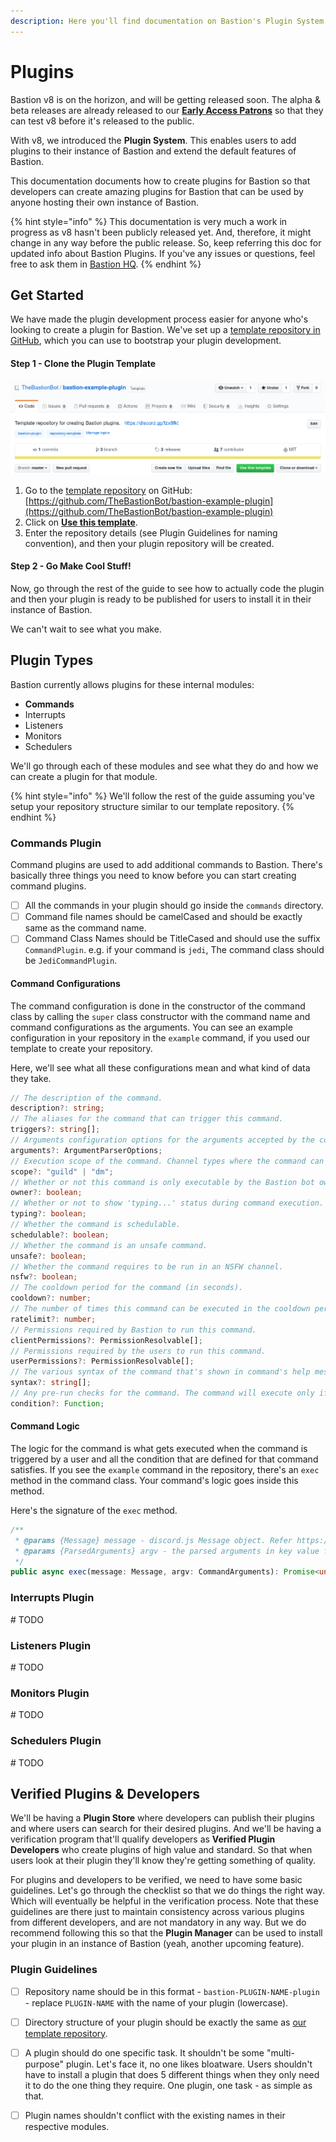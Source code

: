 ```yaml
---
description: Here you'll find documentation on Bastion's Plugin System.
---
```


# Plugins

Bastion v8 is on the horizon, and will be getting released soon. The alpha & beta releases are already released to our [**Early Access Patrons**](https://patreon.com/bastionbot) so that they can test v8 before it's released to the public.

With v8, we introduced the **Plugin System**. This enables users to add plugins to their instance of Bastion and extend the default features of Bastion.

This documentation documents how to create plugins for Bastion so that developers can create amazing plugins for Bastion that can be used by anyone hosting their own instance of Bastion.

{% hint style="info" %}
This documentation is very much a work in progress as v8 hasn't been publicly released yet. And, therefore, it might change in any way before the public release. So, keep referring this doc for updated info about Bastion Plugins. If you've any issues or questions, feel free to ask them in [Bastion HQ](https://discord.gg/fzx8fkt).
{% endhint %}

## Get Started

We have made the plugin development process easier for anyone who's looking to create a plugin for Bastion. We've set up a [template repository in GitHub](https://github.com/TheBastionBot/bastion-example-plugin), which you can use to bootstrap your plugin development.

#### Step 1 - Clone the Plugin Template

![](.gitbook/assets/screenshot-from-2020-05-20-17-49-26.png)

1. Go to the [template repository](https://github.com/TheBastionBot/bastion-example-plugin) on GitHub: [https://github.com/TheBastionBot/bastion-example-plugin](https://github.com/TheBastionBot/bastion-example-plugin)
2. Click on [**Use this template**](https://github.com/TheBastionBot/bastion-example-plugin/generate).
3. Enter the repository details \(see Plugin Guidelines for naming convention\), and then your plugin repository will be created.

#### Step 2 - Go Make Cool Stuff!

Now, go through the rest of the guide to see how to actually code the plugin and then your plugin is ready to be published for users to install it in their instance of Bastion.

We can't wait to see what you make.

## Plugin Types

Bastion currently allows plugins for these internal modules:

* **Commands**
* Interrupts
* Listeners
* Monitors
* Schedulers

We'll go through each of these modules and see what they do and how we can create a plugin for that module.

{% hint style="info" %}
We'll follow the rest of the guide assuming you've setup your repository structure similar to our template repository.
{% endhint %}

### Commands Plugin

Command plugins are used to add additional commands to Bastion. There's basically three things you need to know before you can start creating command plugins.

* [ ] All the commands in your plugin should go inside the `commands` directory.
* [ ] Command file names should be camelCased and should be exactly same as the command name.
* [ ] Command Class Names should be TitleCased and should use the suffix `CommandPlugin`. e.g. if your  command is `jedi`, The command class should be `JediCommandPlugin`.

#### Command Configurations

The command configuration is done in the constructor of the command class by calling the `super` class constructor with the command name and command configurations as the arguments. You can see an example configuration in your repository in the `example` command, if you used our template to create your repository.

Here, we'll see what all these configurations mean and what kind of data they take.

```typescript
// The description of the command.
description?: string;
// The aliases for the command that can trigger this command.
triggers?: string[];
// Arguments configuration options for the arguments accepted by the command.
arguments?: ArgumentParserOptions;
// Execution scope of the command. Channel types where the command can be executed.
scope?: "guild" | "dm";
// Whether or not this command is only executable by the Bastion bot owner(s).
owner?: boolean;
// Whether or not to show 'typing...' status during command execution.
typing?: boolean;
// Whether the command is schedulable.
schedulable?: boolean;
// Whether the command is an unsafe command.
unsafe?: boolean;
// Whether the command requires to be run in an NSFW channel.
nsfw?: boolean;
// The cooldown period for the command (in seconds).
cooldown?: number;
// The number of times this command can be executed in the cooldown period.
ratelimit?: number;
// Permissions required by Bastion to run this command.
clientPermissions?: PermissionResolvable[];
// Permissions required by the users to run this command.
userPermissions?: PermissionResolvable[];
// The various syntax of the command that's shown in command's help message.
syntax?: string[];
// Any pre-run checks for the command. The command will execute only if this returns true.
condition?: Function;
```

#### Command Logic

The logic for the command is what gets executed when the command is triggered by a user and all the condition that are defined for that command satisfies. If you see the `example` command in the repository, there's an `exec` method in the command class. Your command's logic goes inside this method.

Here's the signature of the `exec` method.

```typescript
/**
 * @params {Message} message - discord.js Message object. Refer https://discord.js.org/#/docs/main/stable/class/Message
 * @params {ParsedArguments} argv - the parsed arguments in key value format 
 */
public async exec(message: Message, argv: CommandArguments): Promise<unknown>;
```

### Interrupts Plugin

\# TODO

### Listeners Plugin

\# TODO

### Monitors Plugin

\# TODO

### Schedulers Plugin

\# TODO

## Verified Plugins & Developers

We'll be having a **Plugin Store** where developers can publish their plugins and where users can search for their desired plugins. And we'll be having a verification program that'll qualify developers as **Verified Plugin Developers** who create plugins of high value and standard. So that when users look at their plugin they'll know they're getting something of quality.

For plugins and developers to be verified, we need to have some basic guidelines. Let's go through the checklist so that we do things the right way. Which will eventually be helpful in the verification process. Note that these guidelines are there just to maintain consistency across various plugins from different developers, and are not mandatory in any way. But we do recommend following this so that the **Plugin Manager** can be used to install your plugin in an instance of Bastion \(yeah, another upcoming feature\).

### Plugin Guidelines

* [ ] Repository name should be in this format - `bastion-PLUGIN-NAME-plugin` - replace `PLUGIN-NAME` with the name of your plugin \(lowercase\).
* [ ] Directory structure of your plugin should be exactly the same as [our template repository](https://github.com/TheBastionBot/bastion-example-plugin). 
* [ ] A plugin should do one specific task. It shouldn't be some "multi-purpose" plugin. Let's face it, no one likes bloatware. Users shouldn't have to install a plugin that does 5 different things when they only need it to do the one thing they require. One plugin, one task - as simple as that.
* [ ] Plugin names shouldn't conflict with the existing names in their respective modules.

